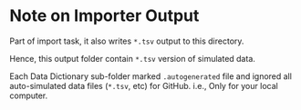 # Note on Importer Output

Part of import task, it also writes `*.tsv` output to this directory.

Hence, this output folder contain `*.tsv` version of simulated data.

Each Data Dictionary sub-folder marked `.autogenerated` file and ignored all auto-simulated data files (`*.tsv`, etc) for GitHub. i.e., Only for your local computer.
